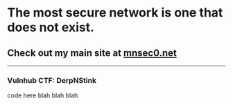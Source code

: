 # The most secure network is one that does not exist.
## Check out my main site at [mnsec0.net](https://mnsec0.net)

***

### Vulnhub CTF: DerpNStink
  code here blah blah blah

